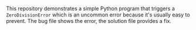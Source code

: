 This repository demonstrates a simple Python program that triggers a `ZeroDivisionError` which is an uncommon error because it's usually easy to prevent.  The bug file shows the error, the solution file provides a fix.